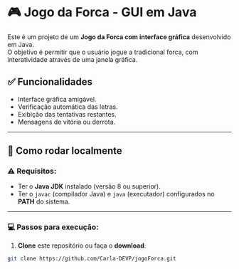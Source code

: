# 🎮 Jogo da Forca - GUI em Java

Este é um projeto de um **Jogo da Forca com interface gráfica** desenvolvido em Java.  
O objetivo é permitir que o usuário jogue a tradicional forca, com interatividade através de uma janela gráfica.

## ✅ Funcionalidades

- Interface gráfica amigável.
- Verificação automática das letras.
- Exibição das tentativas restantes.
- Mensagens de vitória ou derrota.

---

## 🚀 Como rodar localmente

### ⚠️ Requisitos:

- Ter o **Java JDK** instalado (versão 8 ou superior).
- Ter o `javac` (compilador Java) e `java` (executador) configurados no **PATH** do sistema.

---

### 💻 Passos para execução:

1. **Clone** este repositório ou faça o **download**:

```bash
git clone https://github.com/Carla-DEVP/jogoForca.git

